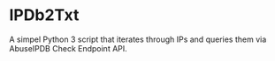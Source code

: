 # IPDb2Txt
A simpel Python 3 script that iterates through IPs and queries them via AbuseIPDB Check Endpoint API. 
